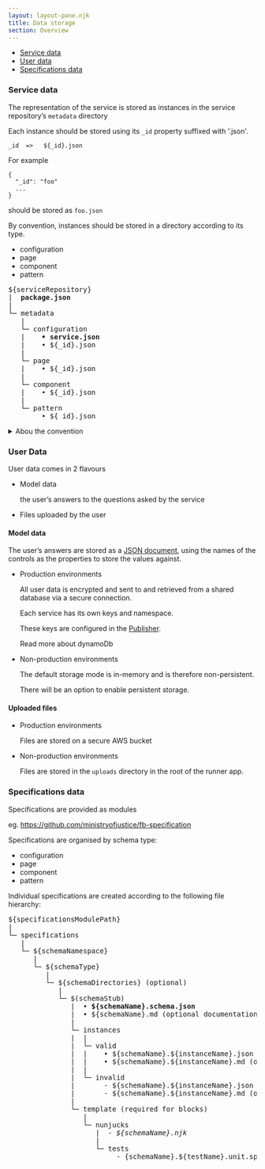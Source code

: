 ```yaml
---
layout: layout-pane.njk
title: Data storage
section: Overview
---
```


- [Service data](#service-data)
- [User data](#user-data)
- [Specifications data](#specifications-data)



### Service data

The representation of the service is stored as instances in the service repository’s `metadata` directory

Each instance should be stored using its `_id` property suffixed with '.json'.

```
_id  =>   ${_id}.json
```

For example

```
{
  "_id": "foo"
  ...
}
```

should be stored as `foo.json`

By convention, instances should be stored in a directory according to its type.

- configuration
- page
- component
- pattern

<pre>
${serviceRepository}
|  <b>package.json</b>
|
└─ metadata
   |
   └─ configuration
   |    <b>• service.json</b>
   |    • ${_id}.json
   |
   └─ page
   |    • ${_id}.json
   |
   └─ component
   |    • ${_id}.json
   |
   └─ pattern
        • ${_id}.json
</pre>

<details class="govuk-details">
  <summary class="govuk-details__summary">
    <span class="govuk-details__summary-text">
      Abou the convention
    </span>
  </summary>
  <div class="govuk-details__text">
  Technically the runner will load any json file in the `metadata` directory no matter where or how deeply nested it is located. However, the convention is used by the Editor and makes it easier to see at a glance what instances and type of instances a service is using.
  </div>
</details>

### User Data

User data comes in 2 flavours

- Model data

  the user’s answers to the questions asked by the service
- Files uploaded by the user


#### Model data

The user’s answers are stored as a [JSON document](/glossary#json-document), using the names of the controls as the properties to store the values against.

- Production environments

  All user data is encrypted and sent to and retrieved from a shared database via a secure connection.
  
  Each service has its own keys and namespace.

  These keys are configured in the [Publisher](/process/publisher).

  Read more about dynamoDb 

- Non-production environments

  The default storage mode is in-memory and is therefore non-persistent.

  There will be an option to enable persistent storage.

 #### Uploaded files

  - Production environments

    Files are stored on a secure AWS bucket

  - Non-production environments

    Files are stored in the `uploads` directory in the root of the runner app.


### Specifications data

Specifications are provided as modules

eg. https://github.com/ministryofjustice/fb-specification

Specifications are organised by schema type:

- configuration
- page
- component
- pattern

Individual specifications are created according to the following file hierarchy:

<pre>
${specificationsModulePath}
|
└─ specifications
   |
   └─ ${schemaNamespace}
      |
      └─ ${schemaType}
         |
         └─ ${schemaDirectories} (optional)
            |
            └─ $(schemaStub)
               |  • <b>${schemaName}.schema.json</b>
               |  • ${schemaName}.md (optional documentation)
               |
               └─ instances
               |  |
               |  └─ valid
               |  |    • ${schemaName}.${instanceName}.json (at least one)
               |  |    • ${schemaName}.${instanceName}.md (optional documentation of instance)
               |  |
               |  └─ invalid
               |       - ${schemaName}.${instanceName}.json (at least one)
               |       - ${schemaName}.${instanceName}.md (optional documentation of instance)
               |
               └─ template (required for blocks)
                  |
                  └─ nunjucks
                     |  - <i>${schemaName}.njk</i>
                     |
                     └─ tests
                          - {schemaName}.${testName}.unit.spec.js
                      
</pre>
